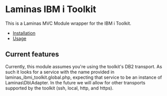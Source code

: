 # Laminas IBM i Toolkit
This is a Laminas MVC Module wrapper for the IBM i Toolkit. 

* [Installation](/docs/INSTALLATION.md)
* [Usage](/docs/USAGE.md)

## Current features
Currently, this module assumes you're using the toolkit's DB2 transport. 
As such it looks for a service with the name provided in laminas_ibmi_toolkit.global.php,
expecting that service to be an instance of Laminas\Db\Adapter. In the future
we will allow for other transports supported by the toolkit (ssh, local, http, and https).
